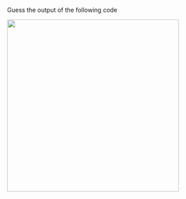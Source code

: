 Guess the output of the following code

<img src='https://github.com/McLarenCollege/foundations_public/raw/main/images/nan-guess-output-1.png' width=400 />
